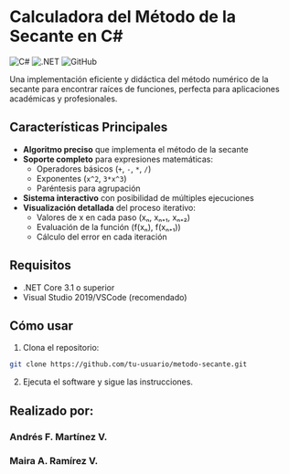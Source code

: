 # Calculadora del Método de la Secante en C# 

![C#](https://img.shields.io/badge/C%23-239120?style=for-the-badge&logo=c-sharp&logoColor=white)
![.NET](https://img.shields.io/badge/.NET-512BD4?style=for-the-badge&logo=dotnet&logoColor=white)
![GitHub](https://img.shields.io/badge/GitHub-100000?style=for-the-badge&logo=github&logoColor=white)

Una implementación eficiente y didáctica del método numérico de la secante para encontrar raíces de funciones, perfecta para aplicaciones académicas y profesionales.

## Características Principales

- **Algoritmo preciso** que implementa el método de la secante
- **Soporte completo** para expresiones matemáticas:
  - Operadores básicos (`+`, `-`, `*`, `/`)
  - Exponentes (`x^2`, `3*x^3`)
  - Paréntesis para agrupación
- **Sistema interactivo** con posibilidad de múltiples ejecuciones
- **Visualización detallada** del proceso iterativo:
  - Valores de x en cada paso (xₙ, xₙ₊₁, xₙ₊₂)
  - Evaluación de la función (f(xₙ), f(xₙ₊₁))
  - Cálculo del error en cada iteración

## Requisitos

- .NET Core 3.1 o superior
- Visual Studio 2019/VSCode (recomendado)

## Cómo usar

1. Clona el repositorio:
```bash
git clone https://github.com/tu-usuario/metodo-secante.git
```

2. Ejecuta el software y sigue las instrucciones.

## Realizado por:
### Andrés F. Martínez V.
### Maira A. Ramírez V.
